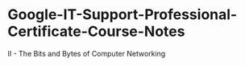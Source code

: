 # Google-IT-Support-Professional-Certificate-Course-Notes
II - The Bits and Bytes of Computer Networking
